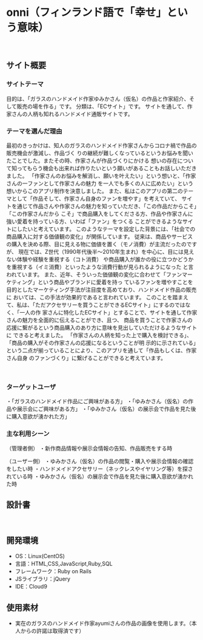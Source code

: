 # onni（フィンランド語で「幸せ」という意味）
​
## サイト概要
### サイトテーマ
<!--何を『目的』とし、どのような『分類』なのかを簡潔に書く-->
目的は、「ガラスのハンドメイド作家ゆみかさん（仮名）の作品と作家紹介、そして販売の場を作る」です。
分類は、「ECサイト」です。
サイトを通して、作家さんの人柄も知れるハンドメイド通販サイトです。
​
### テーマを選んだ理由
<!--なぜこのようなテーマにしたかを説明する-->
最初のきっかけは、知人のガラスのハンドメイド作家さんからコロナ禍で作品の販売機会が激減し、作品づく
りの継続が難しくなっているというお悩みを聞いたことでした。またその時、作家さんが作品づくりにかける
想いの存在について知ってもらう機会も出来れば作りたいという願いがあることもお話しいただきました。
「作家さんのお悩みを解消し、願いを叶えたい」という想いと、「作家さんの一ファンとして作家さんの魅力
を一人でも多くの人に広めたい」という想いからこのアプリ制作を決意しました。
また、私はこのアプリの第二のテーマとして「作品そして、作家さん自身のファンを増やす」を考えていて、
サイトを通じて作品さんや作家さんの魅力を知っていただき、「この作品だからこそ」「この作家さんだから
こそ」で商品購入をしてくださる方、作品や作家さんに強い愛着を持っている方、いわば「ファン」をつくる
ことができるようなサイトにしたいと考えています。
このようなテーマを設定した背景には、「社会での商品購入に対する価値観の変化」が関係しています。
従来は、商品やサービスの購入を決める際、目に見える物に価値を置く（モノ消費）が主流だったのですが、
現在では、Z世代（1990年代後半～2010年生まれ）を中心に、目には見えない体験や経験を重視する（コト消費）
や商品購入が誰かの役に立つかどうかを重視する（イミ消費）といったような消費行動が見られるようになった
と言われています。
また、近年、そういった価値観の変化に合わせて「ファンマーケティング」という商品やブランドに愛着を持っ
ているファンを増やすことを目的としたマーケティング手法が注目度を高めており、ハンドメイド作品の販売に
おいては、この手法が効果的であると言われています。
このことを踏まえて、私は、「ただアクセサリーを買うことができるECサイト」にするのではなく、「一人の作
家さんに特化したECサイト」とすることで、サイトを通して作家さんの魅力を全面的に伝えることができ、且つ、
商品を買うことで作家さんの応援に繋がるという商品購入のあり方に意味を見出していただけるようなサイトに
できると考えました。
「作家さんの人柄を知った上で購入を検討できる」、「商品の購入がその作家さんの応援になるということが明
示的に示されている」という二点が揃っていることにより、このアプリを通して「作品もしくは、作家さん自身
のファンづくり」に繋げることができると考えています。


​
### ターゲットユーザ
<!--誰に使ってもらうかを具体的に記載する-->
・「ガラスのハンドメイド作品にご興味がある方」
・「ゆみかさん（仮名）の作品や展示会にご興味がある方」
・「ゆみかさん（仮名）の展示会で作品を見た後に購入意欲が湧かれた方」
​
### 主な利用シーン
<!--どのような時に使うのかの状況を記載すること-->
（管理者側）
・新作商品情報や展示会情報の告知、作品販売をする時

（ユーザー側）
・ゆみかさん（仮名）の作品の閲覧・購入や展示会情報の確認をしたい時
・ハンドメイドアクセサリー（ネックレスやイヤリング等）を探されている時
・ゆみかさん（仮名）の展示会で作品を見た後に購入意欲が湧かれた時
​
## 設計書
<!--テーマを設定・提出する時点では不要です-->
​
## 開発環境
- OS：Linux(CentOS)
- 言語：HTML,CSS,JavaScript,Ruby,SQL
- フレームワーク：Ruby on Rails
- JSライブラリ：jQuery
- IDE：Cloud9
​
## 使用素材
-  実在のガラスのハンドメイド作家ayumiさんの作品の画像を使用します。（本人からの許諾は取得済です）

